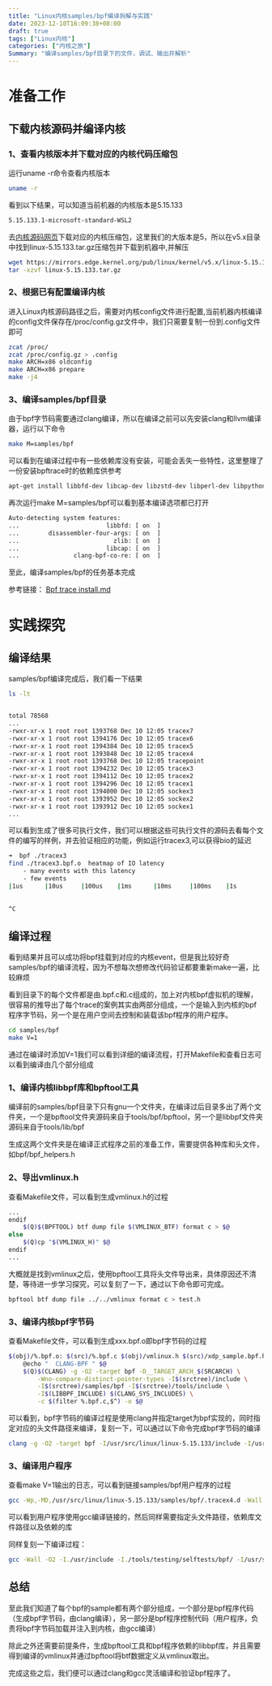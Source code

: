 ```yaml
---
title: "Linux内核samples/bpf编译拆解与实践"
date: 2023-12-10T16:09:38+08:00
draft: true
tags: ["Linux内核"]
categories: ["内核之旅"]
Summary: "编译samples/bpf目录下的文件，调试、输出并解析"
---
```

# 准备工作
## 下载内核源码并编译内核
### 1、查看内核版本并下载对应的内核代码压缩包
运行uname -r命令查看内核版本
```bash
uname -r
```
看到以下结果，可以知道当前机器的内核版本是5.15.133
```bash
5.15.133.1-microsoft-standard-WSL2
```
去[内核源码网页](https://www.kernel.org/pub/linux/kernel)下载对应的内核压缩包，这里我们的大版本是5，所以在v5.x目录中找到linux-5.15.133.tar.gz压缩包并下载到机器中,并解压
```bash
wget https://mirrors.edge.kernel.org/pub/linux/kernel/v5.x/linux-5.15.133.tar.gz
tar -xzvf linux-5.15.133.tar.gz
```

### 2、根据已有配置编译内核
进入Linux内核源码路径之后，需要对内核config文件进行配置,当前机器内核编译的config文件保存在/proc/config.gz文件中，我们只需要复制一份到.config文件即可

```bash
zcat /proc/
zcat /proc/config.gz > .config
make ARCH=x86 oldconfig
make ARCH=x86 prepare
make -j4
```

### 3、编译samples/bpf目录
由于bpf字节码需要通过clang编译，所以在编译之前可以先安装clang和llvm编译器，运行以下命令
```bash
make M=samples/bpf
```
可以看到在编译过程中有一些依赖库没有安装，可能会丢失一些特性，这里整理了一份安装bpftrace时的依赖库供参考
```bash
apt-get install libbfd-dev libcap-dev libzstd-dev libperl-dev libpython2-dev  libunwind-dev lzma libnuma-dev
```
再次运行make M=samples/bpf可以看到基本编译选项都已打开
```bash
Auto-detecting system features:
...                        libbfd: [ on  ]
...        disassembler-four-args: [ on  ]
...                          zlib: [ on  ]
...                        libcap: [ on  ]
...               clang-bpf-co-re: [ on  ]
```

至此，编译samples/bpf的任务基本完成

参考链接：
[Bpf trace install.md](https://github.com/iovisor/bpftrace/blob/master/INSTALL.md)

# 实践探究
## 编译结果
samples/bpf编译完成后，我们看一下结果
```bash
ls -lt


total 78568
...
-rwxr-xr-x 1 root root 1393768 Dec 10 12:05 tracex7
-rwxr-xr-x 1 root root 1394176 Dec 10 12:05 tracex6
-rwxr-xr-x 1 root root 1394384 Dec 10 12:05 tracex5
-rwxr-xr-x 1 root root 1393848 Dec 10 12:05 tracex4
-rwxr-xr-x 1 root root 1393768 Dec 10 12:05 tracepoint
-rwxr-xr-x 1 root root 1394232 Dec 10 12:05 tracex3
-rwxr-xr-x 1 root root 1394112 Dec 10 12:05 tracex2
-rwxr-xr-x 1 root root 1394296 Dec 10 12:05 tracex1
-rwxr-xr-x 1 root root 1394000 Dec 10 12:05 sockex3
-rwxr-xr-x 1 root root 1393952 Dec 10 12:05 sockex2
-rwxr-xr-x 1 root root 1393912 Dec 10 12:05 sockex1
...
```
可以看到生成了很多可执行文件，我们可以根据这些可执行文件的源码去看每个文件的编写的样例，并去验证相应的功能，例如运行tracex3,可以获得bio的延迟

```bash
➜  bpf ./tracex3
find ./tracex3.bpf.o  heatmap of IO latency
    - many events with this latency
    - few events
|1us      |10us     |100us    |1ms      |10ms     |100ms    |1s       |10s
                                                                        # 0
                                                                        # 4
^C
```

## 编译过程
看到结果并且可以成功将bpf挂载到对应的内核event，但是我比较好奇samples/bpf的编译流程，因为不想每次想修改代码验证都要重新make一遍，比较麻烦

看到目录下的每个文件都是由.bpf.c和.c组成的，加上对内核bpf虚拟机的理解，很容易的推导出了每个trace的案例其实由两部分组成，一个是输入到内核的bpf程序字节码，另一个是在用户空间去控制和装载该bpf程序的用户程序。

```bash
cd samples/bpf
make V=1
```
通过在编译时添加V=1我们可以看到详细的编译流程，打开Makefile和查看日志可以看到编译由几个部分组成

### 1、编译内核libbpf库和bpftool工具
编译前的samples/bpf目录下只有gnu一个文件夹，在编译过后目录多出了两个文件夹，一个是bpftool文件夹源码来自于tools/bpf/bpftool，另一个是libbpf文件夹源码来自于tools/lib/bpf

生成这两个文件夹是在编译正式程序之前的准备工作，需要提供各种库和头文件，如bpf/bpf_helpers.h


### 2、导出vmlinux.h

查看Makefile文件，可以看到生成vmlinux.h的过程
```bash
...
endif
	$(Q)$(BPFTOOL) btf dump file $(VMLINUX_BTF) format c > $@
else
	$(Q)cp "$(VMLINUX_H)" $@
endif
...
```
大概就是找到vmlinux之后，使用bpftool工具将头文件导出来，具体原因还不清楚，等待进一步学习探究，可以复刻了一下，通过以下命令即可完成。
```bash
bpftool btf dump file ../../vmlinux format c > test.h
```

### 3、编译内核bpf字节码
查看Makefile文件，可以看到生成xxx.bpf.o即bpf字节码的过程
```bash
$(obj)/%.bpf.o: $(src)/%.bpf.c $(obj)/vmlinux.h $(src)/xdp_sample.bpf.h $(src)/xdp_sample_shared.h
	@echo "  CLANG-BPF " $@
	$(Q)$(CLANG) -g -O2 -target bpf -D__TARGET_ARCH_$(SRCARCH) \
		-Wno-compare-distinct-pointer-types -I$(srctree)/include \
		-I$(srctree)/samples/bpf -I$(srctree)/tools/include \
		-I$(LIBBPF_INCLUDE) $(CLANG_SYS_INCLUDES) \
		-c $(filter %.bpf.c,$^) -o $@
```
可以看到，bpf字节码的编译过程是使用clang并指定target为bpf实现的，同时指定对应的头文件路径来编译，复刻一下，可以通过以下命令完成bpf字节码的编译
```bash
clang -g -O2 -target bpf -I/usr/src/linux/linux-5.15.133/include -I/usr/src/linux/linux-5.15.133/samples/bpf -I/usr/src/linux/linux-5.15.133/tools/include -I/usr/src/linux/linux-5.15.133/samples/bpf/libbpf/include -c tracex3.bpf.c -o tracex3.bpf.o
```

### 3、编译用户程序
查看make V=1输出的日志，可以看到链接samples/bpf用户程序的过程
```bash
gcc -Wp,-MD,/usr/src/linux/linux-5.15.133/samples/bpf/.tracex4.d -Wall -O2 -Wmissing-prototypes -Wstrict-prototypes -I./usr/include -I./tools/testing/selftests/bpf/ -I/usr/src/linux/linux-5.15.133/samples/bpf/libbpf/include -I./tools/include -I./tools/perf -DHAVE_ATTR_TEST=0   -o /usr/src/linux/linux-5.15.133/samples/bpf/tracex4 /usr/src/linux/linux-5.15.133/samples/bpf/tracex4_user.o /usr/src/linux/linux-5.15.133/samples/bpf/libbpf/libbpf.a -lelf -lz -lrt
```

可以看到用户程序使用gcc编译链接的，然后同样需要指定头文件路径，依赖库文件路径以及依赖的库

同样复刻一下编译过程：
```bash
gcc -Wall -O2 -I./usr/include -I./tools/testing/selftests/bpf/ -I/usr/src/linux/linux-5.15.133/samples/bpf/libbpf/include -I./tools/include -I./tools/perf -DHAVE_ATTR_TEST=0   -o tracex3 tracex3_user.o /usr/src/linux/linux-5.15.133/samples/bpf/libbpf/libbpf.a -lelf -lz
```

## 总结
至此我们知道了每个bpf的sample都有两个部分组成，一个部分是bpf程序代码（生成bpf字节码，由clang编译），另一部分是bpf程序控制代码（用户程序，负责将bpf字节码加载并注入到内核，由gcc编译）

除此之外还需要前提条件，生成bpftool工具和bpf程序依赖的libbpf库，并且需要得到编译的vmlinux并通过bpftool将btf数据定义从vmlinux取出。

完成这些之后，我们便可以通过clang和gcc灵活编译和验证bpf程序了。



